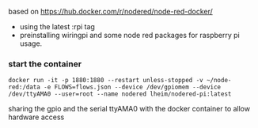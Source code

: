 based on https://hub.docker.com/r/nodered/node-red-docker/
* using the latest :rpi tag
* preinstalling wiringpi and some node red packages for raspberry pi usage.

### start the container
```
docker run -it -p 1880:1880 --restart unless-stopped -v ~/node-red:/data -e FLOWS=flows.json --device /dev/gpiomem --device /dev/ttyAMA0 --user=root --name nodered lheim/nodered-pi:latest
```
sharing the gpio and the serial ttyAMA0 with the docker container to allow hardware access
